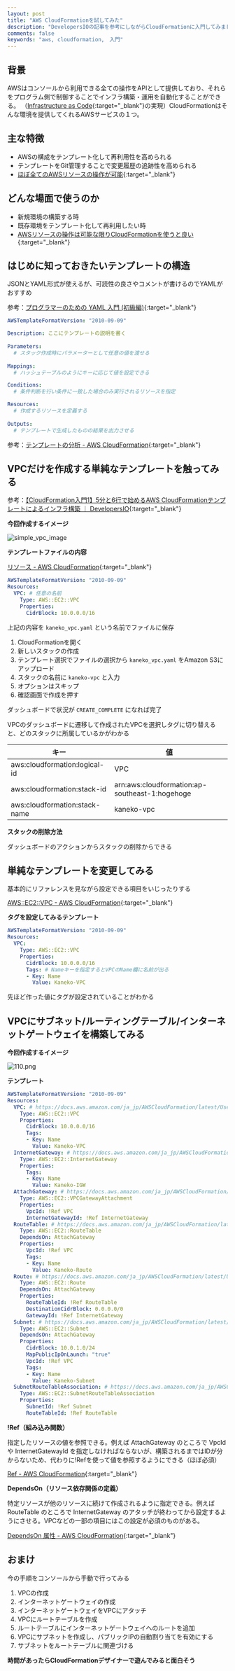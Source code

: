 ```yaml
---
layout: post
title: "AWS CloudFormationを試してみた"
description: "DevelopersIOの記事を参考にしながらCloudFormationに入門してみました"
comments: false
keywords: "aws, cloudformation,　入門"
---
```


## 背景

AWSはコンソールから利用できる全ての操作をAPIとして提供しており、それらをプログラム側で制御することでインフラ構築・運用を自動化することができる。
（[Infrastructure as Code](https://www.imagazine.co.jp/infrastructure-as-code%E3%81%AE%E7%95%99%E6%84%8F%E7%82%B9%E3%81%A8%E3%83%A1%E3%83%AA%E3%83%83%E3%83%88%E3%80%80%EF%BD%9E%E3%82%B5%E3%83%BC%E3%83%90%E3%83%BC%E6%9B%B4%E6%94%B9%E3%83%97%E3%83%AD/){:target="_blank"}の実現）CloudFormationはそんな環境を提供してくれるAWSサービスの１つ。

## 主な特徴

- AWSの構成をテンプレート化して再利用性を高められる
- テンプレートをGit管理することで変更履歴の追跡性を高められる
- [ほぼ全てのAWSリソースの操作が可能](https://docs.aws.amazon.com/ja_jp/AWSCloudFormation/latest/UserGuide/cfn-supported-resources.html){:target="_blank"}

## どんな場面で使うのか

- 新規環境の構築する時
- 既存環境をテンプレート化して再利用したい時
- [AWSリソースの操作は可能な限りCloudFormationを使うと良い](https://qiita.com/datake914/items/14cb4d66570c1efcbc7d){:target="_blank"}

## はじめに知っておきたいテンプレートの構造
JSONとYAML形式が使えるが、可読性の良さやコメントが書けるのでYAMLがおすすめ

参考：[プログラマーのための YAML 入門 (初級編)](https://magazine.rubyist.net/articles/0009/0009-YAML.html){:target="_blank"}

``` yaml
AWSTemplateFormatVersion: "2010-09-09"

Description: ここにテンプレートの説明を書く
 
Parameters:
  # スタック作成時にパラメーターとして任意の値を渡せる
 
Mappings:
  # ハッシュテーブルのようにキーに応じて値を設定できる

Conditions:
  # 条件判断を行い条件に一致した場合のみ実行されるリソースを指定

Resources:
  # 作成するリソースを定義する
 
Outputs:
  # テンプレートで生成したものの結果を出力させる
```

参考：[テンプレートの分析 - AWS CloudFormation](https://docs.aws.amazon.com/ja_jp/AWSCloudFormation/latest/UserGuide/template-anatomy.html){:target="_blank"}

## VPCだけを作成する単純なテンプレートを触ってみる

参考：[【CloudFormation入門1】5分と6行で始めるAWS CloudFormationテンプレートによるインフラ構築 ｜ DevelopersIO](https://dev.classmethod.jp/cloud/aws/cloudformation-beginner01/){:target="_blank"}

**今回作成するイメージ**

![simple_vpc_image](https://cdn-ssl-devio-img.classmethod.jp/wp-content/uploads/2017/09/100.png)

**テンプレートファイルの内容**

[リソース - AWS CloudFormation](https://docs.aws.amazon.com/ja_jp/AWSCloudFormation/latest/UserGuide/resources-section-structure.html){:target="_blank"}

``` yaml
AWSTemplateFormatVersion: "2010-09-09"
Resources:
  VPC: # 任意の名前
    Type: AWS::EC2::VPC
    Properties:
      CidrBlock: 10.0.0.0/16
```

上記の内容を `kaneko_vpc.yaml` という名前でファイルに保存 

1. CloudFormationを開く
2. 新しいスタックの作成
3. テンプレート選択でファイルの選択から `kaneko_vpc.yaml` をAmazon S3にアップロード
4. スタックの名前に `kaneko-vpc` と入力
5. オプションはスキップ
6. 確認画面で作成を押す

ダッシュボードで状況が `CREATE_COMPLETE` になれば完了

VPCのダッシュボードに遷移して作成されたVPCを選択しタグに切り替えると、どのスタックに所属しているかがわかる

|キー|値|
| --- | --- |
|aws:cloudformation:logical-id|VPC|
|aws:cloudformation:stack-id|arn:aws:cloudformation:ap-southeast-1:hogehoge|
|aws:cloudformation:stack-name|kaneko-vpc|

**スタックの削除方法**

ダッシュボードのアクションからスタックの削除からできる

## 単純なテンプレートを変更してみる

基本的にリファレンスを見ながら設定できる項目をいじったりする

[AWS::EC2::VPC - AWS CloudFormation](https://docs.aws.amazon.com/ja_jp/AWSCloudFormation/latest/UserGuide/aws-resource-ec2-vpc.html){:target="_blank"}

**タグを設定してみるテンプレート**

``` yaml
AWSTemplateFormatVersion: "2010-09-09"
Resources:
  VPC:
    Type: AWS::EC2::VPC
    Properties:
      CidrBlock: 10.0.0.0/16
      Tags: # Nameキーを指定するとVPCのName欄に名前が出る
      - Key: Name
        Value: Kaneko-VPC
```

先ほど作った値にタグが設定されていることがわかる

## VPCにサブネット/ルーティングテーブル/インターネットゲートウェイを構築してみる

**今回作成するイメージ**

![110.png](https://cdn-ssl-devio-img.classmethod.jp/wp-content/uploads/2017/09/110.png)

**テンプレート**

``` yaml
AWSTemplateFormatVersion: "2010-09-09"
Resources:
  VPC: # https://docs.aws.amazon.com/ja_jp/AWSCloudFormation/latest/UserGuide/aws-resource-ec2-vpc.html 
    Type: AWS::EC2::VPC
    Properties:
      CidrBlock: 10.0.0.0/16
      Tags:
      - Key: Name
        Value: Kaneko-VPC
  InternetGateway: # https://docs.aws.amazon.com/ja_jp/AWSCloudFormation/latest/UserGuide/aws-resource-ec2-internetgateway.html
    Type: AWS::EC2::InternetGateway
    Properties:
      Tags:
      - Key: Name
        Value: Kaneko-IGW
  AttachGateway: # https://docs.aws.amazon.com/ja_jp/AWSCloudFormation/latest/UserGuide/aws-resource-ec2-vpc-gateway-attachment.html
    Type: AWS::EC2::VPCGatewayAttachment
    Properties:
      VpcId: !Ref VPC
      InternetGatewayId: !Ref InternetGateway
  RouteTable: # https://docs.aws.amazon.com/ja_jp/AWSCloudFormation/latest/UserGuide/aws-resource-ec2-route-table.html
    Type: AWS::EC2::RouteTable
    DependsOn: AttachGateway
    Properties:
      VpcId: !Ref VPC
      Tags:
      - Key: Name
        Value: Kaneko-Route
  Route: # https://docs.aws.amazon.com/ja_jp/AWSCloudFormation/latest/UserGuide/aws-resource-ec2-route.html
    Type: AWS::EC2::Route
    DependsOn: AttachGateway
    Properties:
      RouteTableId: !Ref RouteTable
      DestinationCidrBlock: 0.0.0.0/0
      GatewayId: !Ref InternetGateway
  Subnet: # https://docs.aws.amazon.com/ja_jp/AWSCloudFormation/latest/UserGuide/aws-resource-ec2-subnet.html
    Type: AWS::EC2::Subnet
    DependsOn: AttachGateway
    Properties:
      CidrBlock: 10.0.1.0/24
      MapPublicIpOnLaunch: "true"
      VpcId: !Ref VPC
      Tags:
      - Key: Name
        Value: Kaneko-Subnet
  SubnetRouteTableAssociation: # https://docs.aws.amazon.com/ja_jp/AWSCloudFormation/latest/UserGuide/aws-resource-ec2-subnet-route-table-assoc.html
    Type: AWS::EC2::SubnetRouteTableAssociation
    Properties:
      SubnetId: !Ref Subnet
      RouteTableId: !Ref RouteTable
```

**!Ref（組み込み関数）**

指定したリソースの値を参照できる。例えば AttachGateway のところで VpcId や InternetGatewayId を指定しなければならないが、構築されるまではIDが分からないため、代わりに!Refを使って値を参照するようにできる（ほぼ必須）

[Ref - AWS CloudFormation](https://docs.aws.amazon.com/ja_jp/AWSCloudFormation/latest/UserGuide/intrinsic-function-reference-ref.html){:target="_blank"}

**DependsOn（リソース依存関係の定義）**

特定リソースが他のリソースに続けて作成されるように指定できる。例えば RouteTable のところで InternetGateway のアタッチが終わってから設定するようにさせる。VPCなどの一部の項目にはこの設定が必須のものがある。

[DependsOn 属性 - AWS CloudFormation](https://docs.aws.amazon.com/ja_jp/AWSCloudFormation/latest/UserGuide/aws-attribute-dependson.html){:target="_blank"}

## おまけ
今の手順をコンソールから手動で行ってみる

1. VPCの作成
2. インターネットゲートウェイの作成
3. インターネットゲートウェイをVPCにアタッチ
4. VPCにルートテーブルを作成
5. ルートテーブルにインターネットゲートウェイへのルートを追加
6. VPCにサブネットを作成し、パブリックIPの自動割り当てを有効にする
7. サブネットをルートテーブルに関連づける

**時間があったらCloudFormationデザイナーで遊んでみると面白そう**
